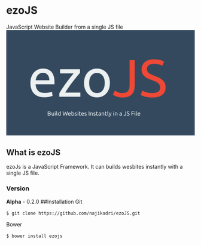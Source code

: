 # ezoJS

JavaScript Website Builder from a single JS file
![Splashscreen](ezoJS.png)
## What is ezoJS
ezoJs is a JavaScript Framework. It can builds wesbites instantly with a single JS file.
### Version
**Alpha** - 0.2.0
##Installation
Git
```
$ git clone https://github.com/najikadri/ezoJS.git
```
Bower
```
$ bower install ezojs
```







